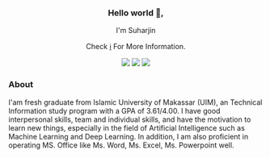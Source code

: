 <div align="center">
<h3>Hello world 👋,</h3>
<p>I'm Suharjin</p>
<p>Check <a href="#">ℹ️</a> For More Information.</p>

[![](https://img.shields.io/badge/-LinkedIn-blue?logo=linkedin&style=flat-square)](https://www.linkedin.com/in/suharjin-a-b69331156/)
[![](https://img.shields.io/badge/-Twitter-1fa2f2?logo=twitter&style=flat-square&logoColor=white)](https://twitter.com/Harjin01)
[![](https://img.shields.io/badge/-Github-black?logo=github&style=flat-square&logoColor=white)](https://github.com/suharjin01)  
</div>

### About
I'am fresh graduate from Islamic University of Makassar (UIM), an Technical Information study program with a GPA of 3.61/4.00. I have good interpersonal skills, team and individual skills, and have the motivation to learn new things, especially in the field of Artificial Intelligence such as Machine Learning and Deep Learning. In addition, I am also proficient in operating MS. Office like Ms. Word, Ms. Excel, Ms. Powerpoint well.
